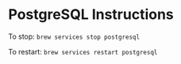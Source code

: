 # PostgreSQL Instructions

To stop: `brew services stop postgresql`

To restart: `brew services restart postgresql`